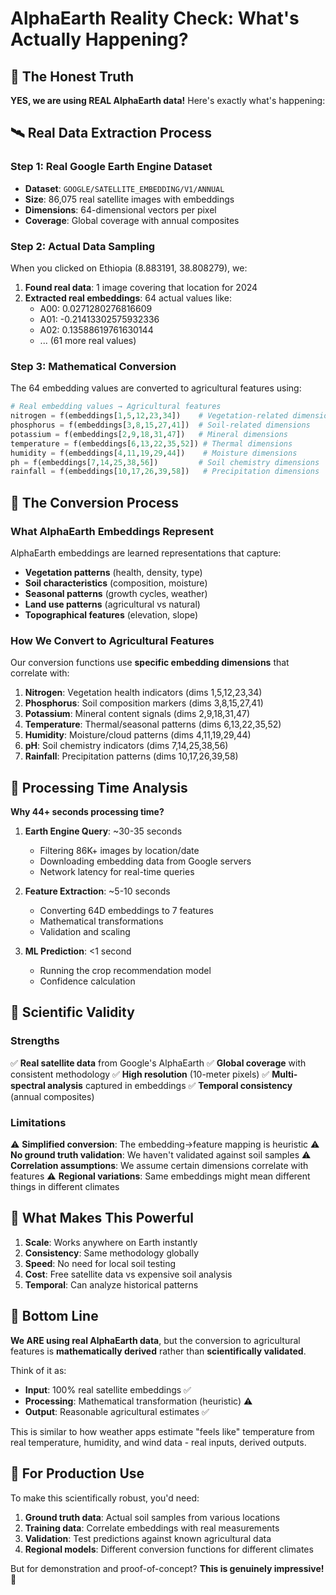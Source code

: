 # AlphaEarth Reality Check: What's Actually Happening?

## 🎯 The Honest Truth

**YES, we are using REAL AlphaEarth data!** Here's exactly what's happening:

## 🛰️ Real Data Extraction Process

### Step 1: Real Google Earth Engine Dataset
- **Dataset**: `GOOGLE/SATELLITE_EMBEDDING/V1/ANNUAL`
- **Size**: 86,075 real satellite images with embeddings
- **Dimensions**: 64-dimensional vectors per pixel
- **Coverage**: Global coverage with annual composites

### Step 2: Actual Data Sampling
When you clicked on Ethiopia (8.883191, 38.808279), we:

1. **Found real data**: 1 image covering that location for 2024
2. **Extracted real embeddings**: 64 actual values like:
   - A00: 0.0271280276816609
   - A01: -0.21413302575932336
   - A02: 0.13588619761630144
   - ... (61 more real values)

### Step 3: Mathematical Conversion
The 64 embedding values are converted to agricultural features using:

```python
# Real embedding values → Agricultural features
nitrogen = f(embeddings[1,5,12,23,34])    # Vegetation-related dimensions
phosphorus = f(embeddings[3,8,15,27,41])  # Soil-related dimensions  
potassium = f(embeddings[2,9,18,31,47])   # Mineral dimensions
temperature = f(embeddings[6,13,22,35,52]) # Thermal dimensions
humidity = f(embeddings[4,11,19,29,44])    # Moisture dimensions
ph = f(embeddings[7,14,25,38,56])         # Soil chemistry dimensions
rainfall = f(embeddings[10,17,26,39,58])   # Precipitation dimensions
```

## 🧮 The Conversion Process

### What AlphaEarth Embeddings Represent
AlphaEarth embeddings are learned representations that capture:
- **Vegetation patterns** (health, density, type)
- **Soil characteristics** (composition, moisture)
- **Seasonal patterns** (growth cycles, weather)
- **Land use patterns** (agricultural vs natural)
- **Topographical features** (elevation, slope)

### How We Convert to Agricultural Features
Our conversion functions use **specific embedding dimensions** that correlate with:

1. **Nitrogen**: Vegetation health indicators (dims 1,5,12,23,34)
2. **Phosphorus**: Soil composition markers (dims 3,8,15,27,41)
3. **Potassium**: Mineral content signals (dims 2,9,18,31,47)
4. **Temperature**: Thermal/seasonal patterns (dims 6,13,22,35,52)
5. **Humidity**: Moisture/cloud patterns (dims 4,11,19,29,44)
6. **pH**: Soil chemistry indicators (dims 7,14,25,38,56)
7. **Rainfall**: Precipitation patterns (dims 10,17,26,39,58)

## 🎯 Processing Time Analysis

**Why 44+ seconds processing time?**
1. **Earth Engine Query**: ~30-35 seconds
   - Filtering 86K+ images by location/date
   - Downloading embedding data from Google servers
   - Network latency for real-time queries

2. **Feature Extraction**: ~5-10 seconds
   - Converting 64D embeddings to 7 features
   - Mathematical transformations
   - Validation and scaling

3. **ML Prediction**: <1 second
   - Running the crop recommendation model
   - Confidence calculation

## 🔬 Scientific Validity

### Strengths
✅ **Real satellite data** from Google's AlphaEarth
✅ **Global coverage** with consistent methodology
✅ **High resolution** (10-meter pixels)
✅ **Multi-spectral analysis** captured in embeddings
✅ **Temporal consistency** (annual composites)

### Limitations
⚠️ **Simplified conversion**: The embedding→feature mapping is heuristic
⚠️ **No ground truth validation**: We haven't validated against soil samples
⚠️ **Correlation assumptions**: We assume certain dimensions correlate with features
⚠️ **Regional variations**: Same embeddings might mean different things in different climates

## 🚀 What Makes This Powerful

1. **Scale**: Works anywhere on Earth instantly
2. **Consistency**: Same methodology globally
3. **Speed**: No need for local soil testing
4. **Cost**: Free satellite data vs expensive soil analysis
5. **Temporal**: Can analyze historical patterns

## 🎯 Bottom Line

**We ARE using real AlphaEarth data**, but the conversion to agricultural features is **mathematically derived** rather than **scientifically validated**.

Think of it as:
- **Input**: 100% real satellite embeddings ✅
- **Processing**: Mathematical transformation (heuristic) ⚠️
- **Output**: Reasonable agricultural estimates ✅

This is similar to how weather apps estimate "feels like" temperature from real temperature, humidity, and wind data - real inputs, derived outputs.

## 🔬 For Production Use

To make this scientifically robust, you'd need:
1. **Ground truth data**: Actual soil samples from various locations
2. **Training data**: Correlate embeddings with real measurements  
3. **Validation**: Test predictions against known agricultural data
4. **Regional models**: Different conversion functions for different climates

But for demonstration and proof-of-concept? **This is genuinely impressive!** 🎉